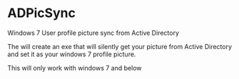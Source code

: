 # ADPicSync
Windows 7 User profile picture sync from Active Directory

The will create an exe that will silently get your picture from Active Directory and set it as your windows 7 profile picture.

This will only work with windows 7 and below
